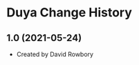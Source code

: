 Duya Change History
====================

1.0 (2021-05-24)
----------------
* Created by David Rowbory
